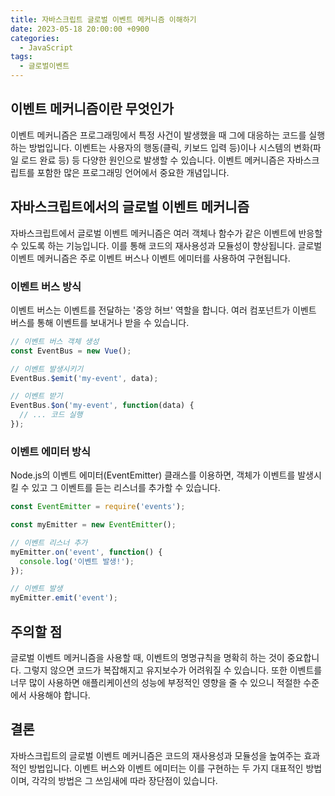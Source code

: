 ```yaml
---
title: 자바스크립트 글로벌 이벤트 메커니즘 이해하기
date: 2023-05-18 20:00:00 +0900
categories:
  - JavaScript
tags:
  - 글로벌이벤트
---
```


## 이벤트 메커니즘이란 무엇인가

이벤트 메커니즘은 프로그래밍에서 특정 사건이 발생했을 때 그에 대응하는 코드를 실행하는 방법입니다. 이벤트는 사용자의 행동(클릭, 키보드 입력 등)이나 시스템의 변화(파일 로드 완료 등) 등 다양한 원인으로 발생할 수 있습니다. 이벤트 메커니즘은 자바스크립트를 포함한 많은 프로그래밍 언어에서 중요한 개념입니다.

## 자바스크립트에서의 글로벌 이벤트 메커니즘

자바스크립트에서 글로벌 이벤트 메커니즘은 여러 객체나 함수가 같은 이벤트에 반응할 수 있도록 하는 기능입니다. 이를 통해 코드의 재사용성과 모듈성이 향상됩니다. 글로벌 이벤트 메커니즘은 주로 이벤트 버스나 이벤트 에미터를 사용하여 구현됩니다.

### 이벤트 버스 방식

이벤트 버스는 이벤트를 전달하는 '중앙 허브' 역할을 합니다. 여러 컴포넌트가 이벤트 버스를 통해 이벤트를 보내거나 받을 수 있습니다.

```javascript
// 이벤트 버스 객체 생성
const EventBus = new Vue();

// 이벤트 발생시키기
EventBus.$emit('my-event', data);

// 이벤트 받기
EventBus.$on('my-event', function(data) {
  // ... 코드 실행
});
```

### 이벤트 에미터 방식

Node.js의 이벤트 에미터(EventEmitter) 클래스를 이용하면, 객체가 이벤트를 발생시킬 수 있고 그 이벤트를 듣는 리스너를 추가할 수 있습니다.

```javascript
const EventEmitter = require('events');

const myEmitter = new EventEmitter();

// 이벤트 리스너 추가
myEmitter.on('event', function() {
  console.log('이벤트 발생!');
});

// 이벤트 발생
myEmitter.emit('event');
```

## 주의할 점

글로벌 이벤트 메커니즘을 사용할 때, 이벤트의 명명규칙을 명확히 하는 것이 중요합니다. 그렇지 않으면 코드가 복잡해지고 유지보수가 어려워질 수 있습니다. 또한 이벤트를 너무 많이 사용하면 애플리케이션의 성능에 부정적인 영향을 줄 수 있으니 적절한 수준에서 사용해야 합니다.

## 결론

자바스크립트의 글로벌 이벤트 메커니즘은 코드의 재사용성과 모듈성을 높여주는 효과적인 방법입니다. 이벤트 버스와 이벤트 에미터는 이를 구현하는 두 가지 대표적인 방법이며, 각각의 방법은 그 쓰임새에 따라 장단점이 있습니다.